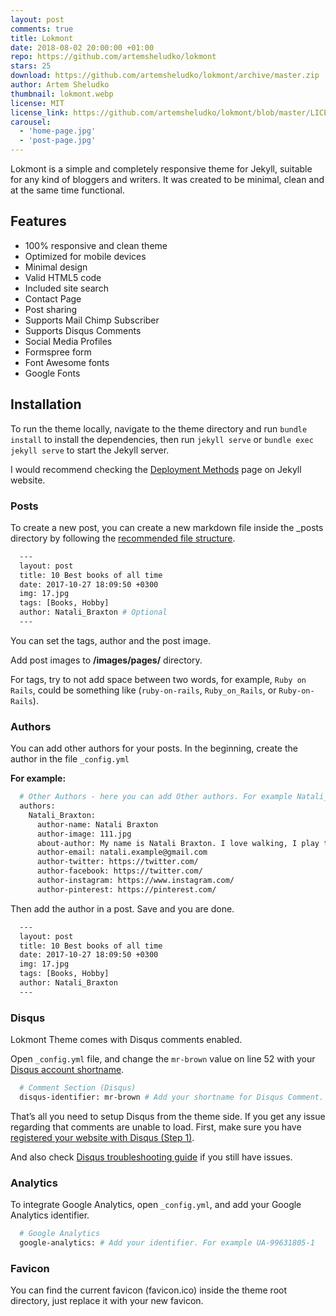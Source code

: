 ```yaml
---
layout: post
comments: true
title: Lokmont
date: 2018-08-02 20:00:00 +01:00
repo: https://github.com/artemsheludko/lokmont
stars: 25
download: https://github.com/artemsheludko/lokmont/archive/master.zip
author: Artem Sheludko
thumbnail: lokmont.webp
license: MIT
license_link: https://github.com/artemsheludko/lokmont/blob/master/LICENSE.txt
carousel:
  - 'home-page.jpg'
  - 'post-page.jpg'
---
```


Lokmont is a simple and completely responsive theme for Jekyll, suitable for any kind of bloggers and writers. It was created to be minimal, clean and at the same time functional.

## Features

* 100% responsive and clean theme
* Optimized for mobile devices
* Minimal design
* Valid HTML5 code
* Included site search
* Contact Page
* Post sharing
* Supports Mail Chimp Subscriber
* Supports Disqus Comments
* Social Media Profiles
* Formspree form
* Font Awesome fonts
* Google Fonts

## Installation

To run the theme locally, navigate to the theme directory and run `bundle install` to install the dependencies, then run `jekyll serve` or `bundle exec jekyll serve` to start the Jekyll server.

I would recommend checking the [Deployment Methods](https://jekyllrb.com/docs/deployment-methods/) page on Jekyll website.

### Posts

To create a new post, you can create a new markdown file inside the _posts directory by following the [recommended file structure](https://jekyllrb.com/docs/posts/#creating-post-files).

```sh
  ---
  layout: post
  title: 10 Best books of all time
  date: 2017-10-27 18:09:50 +0300
  img: 17.jpg
  tags: [Books, Hobby]
  author: Natali_Braxton # Optional
  ---
```

You can set the tags, author and the post image.

Add post images to **/images/pages/** directory.

For tags, try to not add space between two words, for example, `Ruby on Rails`, could be something like (`ruby-on-rails`, `Ruby_on_Rails`, or `Ruby-on-Rails`).

### Authors

You can add other authors for your posts. In the beginning, create the author in the file `_config.yml`

**For example:**

```sh
  # Other Authors - here you can add Other authors. For example Natali_Braxton
  authors:
    Natali_Braxton:
      author-name: Natali Braxton
      author-image: 111.jpg
      about-author: My name is Natali Braxton. I love walking, I play the guitar in my spare time. And also write articles about different technologies.
      author-email: natali.example@gmail.com
      author-twitter: https://twitter.com/
      author-facebook: https://twitter.com/
      author-instagram: https://www.instagram.com/
      author-pinterest: https://pinterest.com/
```

Then add the author in a post. Save and you are done.

```sh
  ---
  layout: post
  title: 10 Best books of all time
  date: 2017-10-27 18:09:50 +0300
  img: 17.jpg
  tags: [Books, Hobby]
  author: Natali_Braxton
  ---
```

### Disqus

Lokmont Theme comes with Disqus comments enabled.

Open `_config.yml` file, and change the `mr-brown` value on line 52 with your [Disqus account shortname](https://help.disqus.com/customer/portal/articles/466208).

```sh
  # Comment Section (Disqus)
  disqus-identifier: mr-brown # Add your shortname for Disqus Comment. For example mr-brown
```

That’s all you need to setup Disqus from the theme side. If you get any issue regarding that comments are unable to load. First, make sure you have [registered your website with Disqus (Step 1)](https://help.disqus.com/customer/portal/articles/466182-publisher-quick-start-guide).

And also check [Disqus troubleshooting guide](https://help.disqus.com/customer/portal/articles/472007-i-m-receiving-the-message-%22we-were-unable-to-load-disqus-%22) if you still have issues.

### Analytics

To integrate Google Analytics, open `_config.yml`, and add your Google Analytics identifier.

```sh
  # Google Analytics
  google-analytics: # Add your identifier. For example UA-99631805-1
```

### Favicon

You can find the current favicon (favicon.ico) inside the theme root directory, just replace it with your new favicon.
